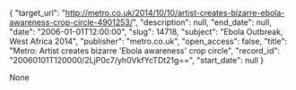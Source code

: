 {
  "target_url": "http://metro.co.uk/2014/10/10/artist-creates-bizarre-ebola-awareness-crop-circle-4901253/", 
  "description": null, 
  "end_date": null, 
  "date": "2006-01-01T12:00:00", 
  "slug": 14718, 
  "subject": "Ebola Outbreak, West Africa 2014", 
  "publisher": "metro.co.uk", 
  "open_access": false, 
  "title": "Metro: Artist creates bizarre 'Ebola awareness' crop circle", 
  "record_id": "20060101T120000/2LjP0c7/yh0VkfYcTDt21g==", 
  "start_date": null
}

None